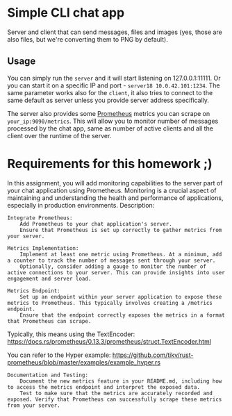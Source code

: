 # Simple CLI chat app

Server and client that can send messages, files and images (yes, those are also files, but we're converting them to PNG by default).

## Usage
You can simply run the `server` and it will start listening on 127.0.0.1:11111. Or you can start it on a specific IP and port - `server18 10.0.42.101:1234`. The same parameter works also for the `client`, it also tries to connect to the same default as server unless you provide server address specifically.

The server also provides some [Prometheus](https://prometheus.io/) metrics you can scrape on `your_ip:9090/metrics`. This will allow you to monitor number of messages processed by the chat app, same as number of active clients and all the client over the runtime of the server.

# Requirements for this homework ;)

In this assignment, you will add monitoring capabilities to the server part of your chat application using Prometheus. Monitoring is a crucial aspect of maintaining and understanding the health and performance of applications, especially in production environments.
Description:

    Integrate Prometheus:
        Add Prometheus to your chat application's server.
        Ensure that Prometheus is set up correctly to gather metrics from your server.

    Metrics Implementation:
        Implement at least one metric using Prometheus. At a minimum, add a counter to track the number of messages sent through your server.
        Optionally, consider adding a gauge to monitor the number of active connections to your server. This can provide insights into user engagement and server load.

    Metrics Endpoint:
        Set up an endpoint within your server application to expose these metrics to Prometheus. This typically involves creating a /metrics endpoint.
        Ensure that the endpoint correctly exposes the metrics in a format that Prometheus can scrape.

Typically, this means using the TextEncoder: https://docs.rs/prometheus/0.13.3/prometheus/struct.TextEncoder.html

You can refer to the Hyper example: https://github.com/tikv/rust-prometheus/blob/master/examples/example_hyper.rs

    Documentation and Testing:
        Document the new metrics feature in your README.md, including how to access the metrics endpoint and interpret the exposed data.
        Test to make sure that the metrics are accurately recorded and exposed. Verify that Prometheus can successfully scrape these metrics from your server.
